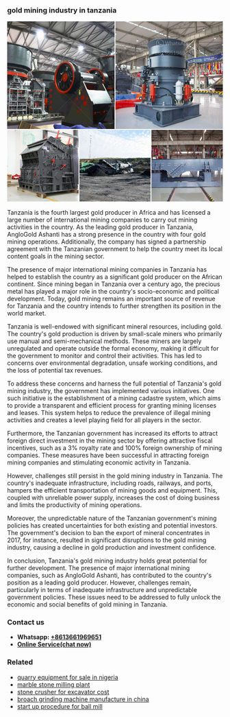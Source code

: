 <h3>gold mining industry in tanzania</h3><img src='1708499540.jpg' alt=''><p>Tanzania is the fourth largest gold producer in Africa and has licensed a large number of international mining companies to carry out mining activities in the country. As the leading gold producer in Tanzania, AngloGold Ashanti has a strong presence in the country with four gold mining operations. Additionally, the company has signed a partnership agreement with the Tanzanian government to help the country meet its local content goals in the mining sector.</p><p>The presence of major international mining companies in Tanzania has helped to establish the country as a significant gold producer on the African continent. Since mining began in Tanzania over a century ago, the precious metal has played a major role in the country's socio-economic and political development. Today, gold mining remains an important source of revenue for Tanzania and the country intends to further strengthen its position in the world market.</p><p>Tanzania is well-endowed with significant mineral resources, including gold. The country's gold production is driven by small-scale miners who primarily use manual and semi-mechanical methods. These miners are largely unregulated and operate outside the formal economy, making it difficult for the government to monitor and control their activities. This has led to concerns over environmental degradation, unsafe working conditions, and the loss of potential tax revenues.</p><p>To address these concerns and harness the full potential of Tanzania's gold mining industry, the government has implemented various initiatives. One such initiative is the establishment of a mining cadastre system, which aims to provide a transparent and efficient process for granting mining licenses and leases. This system helps to reduce the prevalence of illegal mining activities and creates a level playing field for all players in the sector.</p><p>Furthermore, the Tanzanian government has increased its efforts to attract foreign direct investment in the mining sector by offering attractive fiscal incentives, such as a 3% royalty rate and 100% foreign ownership of mining companies. These measures have been successful in attracting foreign mining companies and stimulating economic activity in Tanzania.</p><p>However, challenges still persist in the gold mining industry in Tanzania. The country's inadequate infrastructure, including roads, railways, and ports, hampers the efficient transportation of mining goods and equipment. This, coupled with unreliable power supply, increases the cost of doing business and limits the productivity of mining operations.</p><p>Moreover, the unpredictable nature of the Tanzanian government's mining policies has created uncertainties for both existing and potential investors. The government's decision to ban the export of mineral concentrates in 2017, for instance, resulted in significant disruptions to the gold mining industry, causing a decline in gold production and investment confidence.</p><p>In conclusion, Tanzania's gold mining industry holds great potential for further development. The presence of major international mining companies, such as AngloGold Ashanti, has contributed to the country's position as a leading gold producer. However, challenges remain, particularly in terms of inadequate infrastructure and unpredictable government policies. These issues need to be addressed to fully unlock the economic and social benefits of gold mining in Tanzania.</p><h3>Contact us</h3><ul><li><strong>Whatsapp:&nbsp;<a href="https://wa.me/8613661969651">+8613661969651</a></strong></li><li><a href="https://swt.shibang-china.com/?git&amp;zhl&amp;gold mining industry in tanzania"><strong>Online Service(chat now)</strong></a></li></ul><h3>Related</h3><ul><li><a href='quarry equipment for sale in nigeria.md'>quarry equipment for sale in nigeria</a></li><li><a href='marble stone milling plant.md'>marble stone milling plant</a></li><li><a href='stone crusher for excavator cost.md'>stone crusher for excavator cost</a></li><li><a href='broach grinding machine manufacture in china.md'>broach grinding machine manufacture in china</a></li><li><a href='start up procedure for ball mill.md'>start up procedure for ball mill</a></li></ul>